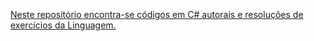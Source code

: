 
<a href=C:\Users\silva\Downloads\csharpCodes\imagemgithub.png><img width=40>
##
Neste repositório encontra-se códigos em C# autorais e resoluções de exercícios da Linguagem.
